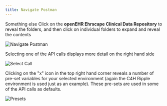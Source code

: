 ```yaml
---
title: Navigate Postman
---
```


Something else Click on the **openEHR Ehrscape Clinical Data Repository** to reveal
the folders, and then click on individual folders to expand and reveal
the contents

![Navigate Postman](/images/NavigatePostman.jpg)

Selecting one of the API calls displays more detail on the right hand
side

![Select Call](/images/APICallDetail.jpg)

Clicking on the "x" icon in the top right hand corner reveals a number
of pre-set variables for your selected environment (again the C4H Ripple
environment is used just as an example). These pre-sets are used in some
of the API calls as defaults.

![Presets](/images/Presets.jpg)
